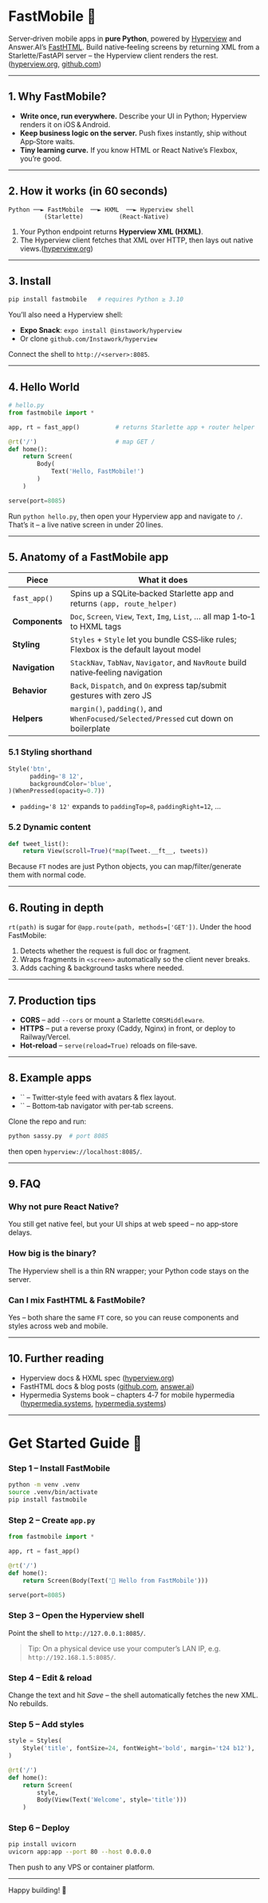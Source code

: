 # FastMobile 📱

Server‑driven mobile apps in **pure Python**, powered by [Hyperview](https://hyperview.org) and Answer.AI’s [FastHTML](https://github.com/AnswerDotAI/fasthtml). Build native‑feeling screens by returning XML from a Starlette/FastAPI server – the Hyperview client renders the rest.([hyperview.org](https://hyperview.org/?utm_source=chatgpt.com), [github.com](https://github.com/AnswerDotAI/fasthtml?utm_source=chatgpt.com))

---

## 1. Why FastMobile?

* **Write once, run everywhere.** Describe your UI in Python; Hyperview renders it on iOS & Android.
* **Keep business logic on the server.** Push fixes instantly, ship without App‑Store waits.
* **Tiny learning curve.** If you know HTML or React Native’s Flexbox, you’re good.

---

## 2. How it works (in 60 seconds)

```
Python ──► FastMobile  ──► HXML  ──► Hyperview shell
          (Starlette)          (React‑Native)
```

1. Your Python endpoint returns **Hyperview XML (HXML)**.
2. The Hyperview client fetches that XML over HTTP, then lays out native views.([hyperview.org](https://hyperview.org/docs/guide_introduction?utm_source=chatgpt.com))

---

## 3. Install

```bash
pip install fastmobile   # requires Python ≥ 3.10
```

You’ll also need a Hyperview shell:

* **Expo Snack**: `expo install @instawork/hyperview`
* Or clone `github.com/Instawork/hyperview`

Connect the shell to `http://<server>:8085`.

---

## 4. Hello World

```python
# hello.py
from fastmobile import *

app, rt = fast_app()          # returns Starlette app + router helper

@rt('/')                      # map GET /
def home():
    return Screen(
        Body(
            Text('Hello, FastMobile!')
        )
    )

serve(port=8085)
```

Run `python hello.py`, then open your Hyperview app and navigate to `/`.
That’s it – a live native screen in under 20 lines.

---

## 5. Anatomy of a FastMobile app

| Piece          | What it does                                                                          |
| -------------- | ------------------------------------------------------------------------------------- |
| `fast_app()`   | Spins up a SQLite‑backed Starlette app and returns `(app, route_helper)`              |
| **Components** | `Doc`, `Screen`, `View`, `Text`, `Img`, `List`, … all map 1‑to‑1 to HXML tags         |
| **Styling**    | `Styles` + `Style` let you bundle CSS‑like rules; Flexbox is the default layout model |
| **Navigation** | `StackNav`, `TabNav`, `Navigator`, and `NavRoute` build native‑feeling navigation     |
| **Behavior**   | `Back`, `Dispatch`, and `On` express tap/submit gestures with zero JS                 |
| **Helpers**    | `margin()`, `padding()`, and `WhenFocused/Selected/Pressed` cut down on boilerplate   |

### 5.1 Styling shorthand

```python
Style('btn',
      padding='8 12',
      backgroundColor='blue',
)(WhenPressed(opacity=0.7))
```

* `padding='8 12'` expands to `paddingTop=8`, `paddingRight=12`, …

### 5.2 Dynamic content

```python
def tweet_list():
    return View(scroll=True)(*map(Tweet.__ft__, tweets))
```

Because `FT` nodes are just Python objects, you can map/filter/generate them with normal code.

---

## 6. Routing in depth

`rt(path)` is sugar for `@app.route(path, methods=['GET'])`.
Under the hood FastMobile:

1. Detects whether the request is full doc or fragment.
2. Wraps fragments in `<screen>` automatically so the client never breaks.
3. Adds caching & background tasks where needed.

---

## 7. Production tips

* **CORS** – add `--cors` or mount a Starlette `CORSMiddleware`.
* **HTTPS** – put a reverse proxy (Caddy, Nginx) in front, or deploy to Railway/Vercel.
* **Hot‑reload** – `serve(reload=True)` reloads on file‑save.

---

## 8. Example apps

* \`\` – Twitter‑style feed with avatars & flex layout.
* \`\` – Bottom‑tab navigator with per‑tab screens.

Clone the repo and run:

```bash
python sassy.py  # port 8085
```

then open `hyperview://localhost:8085/`.

---

## 9. FAQ

### Why not pure React Native?

You still get native feel, but your UI ships at web speed – no app‑store delays.

### How big is the binary?

The Hyperview shell is a thin RN wrapper; your Python code stays on the server.

### Can I mix FastHTML & FastMobile?

Yes – both share the same `FT` core, so you can reuse components and styles across web and mobile.

---

## 10. Further reading

* Hyperview docs & HXML spec ([hyperview.org](https://hyperview.org/?utm_source=chatgpt.com))
* FastHTML docs & blog posts ([github.com](https://github.com/AnswerDotAI/fasthtml?utm_source=chatgpt.com), [answer.ai](https://www.answer.ai/posts/2024-08-03-fasthtml.html?utm_source=chatgpt.com))
* Hypermedia Systems book – chapters 4‑7 for mobile hypermedia ([hypermedia.systems](https://hypermedia.systems/hyperview-a-mobile-hypermedia/?utm_source=chatgpt.com), [hypermedia.systems](https://hypermedia.systems/building-a-contacts-app-with-hyperview/?utm_source=chatgpt.com))

---

# Get Started Guide 🚀

### Step 1 – Install FastMobile

```bash
python -m venv .venv
source .venv/bin/activate
pip install fastmobile
```

### Step 2 – Create `app.py`

```python
from fastmobile import *

app, rt = fast_app()

@rt('/')
def home():
    return Screen(Body(Text('👋 Hello from FastMobile')))

serve(port=8085)
```

### Step 3 – Open the Hyperview shell

Point the shell to `http://127.0.0.1:8085/`.

> Tip: On a physical device use your computer’s LAN IP, e.g. `http://192.168.1.5:8085/`.

### Step 4 – Edit & reload

Change the text and hit *Save* – the shell automatically fetches the new XML. No rebuilds.

### Step 5 – Add styles

```python
style = Styles(
    Style('title', fontSize=24, fontWeight='bold', margin='t24 b12'),
)

@rt('/')
def home():
    return Screen(
        style,
        Body(View(Text('Welcome', style='title')))
    )
```

### Step 6 – Deploy

```bash
pip install uvicorn
uvicorn app:app --port 80 --host 0.0.0.0
```

Then push to any VPS or container platform.

---

Happy building! 🎉
